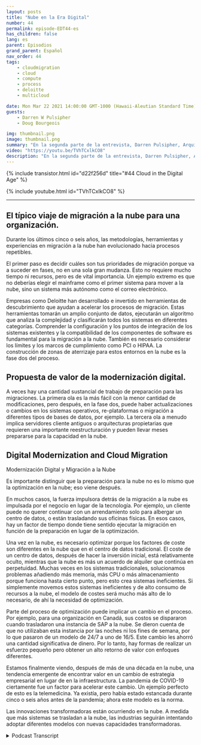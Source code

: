 ```yaml
---
layout: posts
title: "Nube en la Era Digital"
number: 44
permalink: episode-EDT44-es
has_children: false
lang: es
parent: Episodios
grand_parent: Español
nav_order: 44
tags:
    - cloudmigration
    - cloud
    - compute
    - process
    - deloitte
    - multicloud

date: Mon Mar 22 2021 14:00:00 GMT-1000 (Hawaii-Aleutian Standard Time)
guests:
    - Darren W Pulsipher
    - Doug Bourgeois

img: thumbnail.png
image: thumbnail.png
summary: "En la segunda parte de la entrevista, Darren Pulsipher, Arquitecto Principal de Soluciones de Intel, y Doug Bourgeois, Director Gerente, Líder de Estrategia en la Nube de GPS en Deloitte, continúan su discusión sobre la migración a la nube."
video: "https://youtu.be/TVhTCxlkCO8"
description: "En la segunda parte de la entrevista, Darren Pulsipher, Arquitecto Principal de Soluciones de Intel, y Doug Bourgeois, Director Gerente, Líder de Estrategia en la Nube de GPS en Deloitte, continúan su discusión sobre la migración a la nube."
---
```


<div>
{% include transistor.html id="d22f256d" title="#44 Cloud in the Digital Age" %}

{% include youtube.html id="TVhTCxlkCO8" %}
</div>

---

## El típico viaje de migración a la nube para una organización.

Durante los últimos cinco o seis años, las metodologías, herramientas y experiencias en migración a la nube han evolucionado hacia procesos repetibles.

El primer paso es decidir cuáles son tus prioridades de migración porque va a suceder en fases, no en una sola gran mudanza. Esto no requiere mucho tiempo ni recursos, pero es de vital importancia. Un ejemplo extremo es que no deberías elegir el mainframe como el primer sistema para mover a la nube, sino un sistema más autónomo como el correo electrónico.

Empresas como Deloitte han desarrollado e invertido en herramientas de descubrimiento que ayudan a acelerar los procesos de migración. Estas herramientas tomarán un amplio conjunto de datos, ejecutarán un algoritmo que analiza la complejidad y clasificarán todos los sistemas en diferentes categorías. Comprender la configuración y los puntos de integración de los sistemas existentes y la compatibilidad de los componentes de software es fundamental para la migración a la nube. También es necesario considerar los límites y los marcos de cumplimiento como PCI o HIPAA. La construcción de zonas de aterrizaje para estos entornos en la nube es la fase dos del proceso.

## Propuesta de valor de la modernización digital.

A veces hay una cantidad sustancial de trabajo de preparación para las migraciones. La primera ola es la más fácil con la menor cantidad de modificaciones, pero después, en la fase dos, puede haber actualizaciones o cambios en los sistemas operativos, re-plataformas o migración a diferentes tipos de bases de datos, por ejemplo. La tercera ola a menudo implica servidores cliente antiguos o arquitecturas propietarias que requieren una importante reestructuración y pueden llevar meses prepararse para la capacidad en la nube.

## Digital Modernization and Cloud Migration

Modernización Digital y Migración a la Nube

Es importante distinguir que la preparación para la nube no es lo mismo que la optimización en la nube; eso viene después.

En muchos casos, la fuerza impulsora detrás de la migración a la nube es impulsada por el negocio en lugar de la tecnología. Por ejemplo, un cliente puede no querer continuar con un arrendamiento solo para albergar un centro de datos, o están trasladando sus oficinas físicas. En esos casos, hay un factor de tiempo donde tiene sentido ejecutar la migración en función de la preparación en lugar de la optimización.

Una vez en la nube, es necesario optimizar porque los factores de coste son diferentes en la nube que en el centro de datos tradicional. El coste de un centro de datos, después de hacer la inversión inicial, está relativamente oculto, mientras que la nube es más un acuerdo de alquiler que continúa en perpetuidad. Muchas veces en los sistemas tradicionales, solucionamos problemas añadiendo más memoria, más CPU o más almacenamiento porque funciona hasta cierto punto, pero esto crea sistemas ineficientes. Si simplemente movemos estos sistemas ineficientes y de alto consumo de recursos a la nube, el modelo de costes será mucho más alto de lo necesario, de ahí la necesidad de optimización.

Parte del proceso de optimización puede implicar un cambio en el proceso. Por ejemplo, para una organización en Canadá, sus costos se dispararon cuando trasladaron una instancia de SAP a la nube. Se dieron cuenta de que no utilizaban esta instancia por las noches ni los fines de semana, por lo que pasaron de un modelo de 24/7 a uno de 16/5. Este cambio les ahorró una cantidad significativa de dinero. Por lo tanto, hay formas de realizar un esfuerzo pequeño pero obtener un alto retorno de valor con enfoques diferentes.

Estamos finalmente viendo, después de más de una década en la nube, una tendencia emergente de encontrar valor en un cambio de estrategia empresarial en lugar de en la infraestructura. La pandemia de COVID-19 ciertamente fue un factor para acelerar este cambio. Un ejemplo perfecto de esto es la telemedicina. Ya existía, pero había estado estancada durante cinco o seis años antes de la pandemia; ahora este modelo es la norma.

Las innovaciones transformadoras están ocurriendo en la nube. A medida que más sistemas se trasladan a la nube, las industrias seguirán intentando adoptar diferentes modelos con nuevas capacidades transformadoras.



<details>
<summary> Podcast Transcript </summary>

<p></p>

</details>
